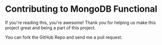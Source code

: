 # Contributing to MongoDB Functional

If you're reading this, you're awesome! Thank you for helping us make this project great and being a part of this project. 

You can fork the GitHub Repo and send me a pull request. 
